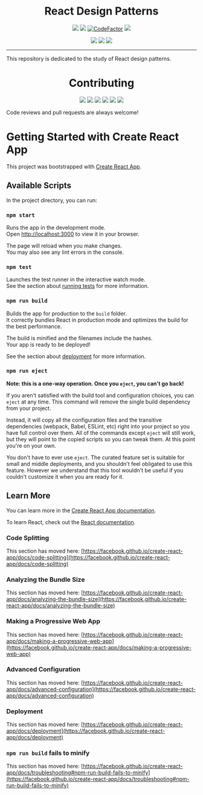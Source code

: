 <h1 align="center">React Design Patterns</h1>

<p align="center">
  <a href="https://standardjs.com"><img src="https://img.shields.io/badge/code_style-standard-brightgreen.svg"></a>
  <a href="https://github.com/JCPedroza/design-patterns-react/blob/master/LICENSE"><img src="https://img.shields.io/github/license/jcpedroza/design-patterns-react"></a>
  <a href="https://www.codefactor.io/repository/github/jcpedroza/design-patterns-react"><img src="https://www.codefactor.io/repository/github/jcpedroza/design-patterns-react/badge" alt="CodeFactor" /></a>
  <a href="https://www.codacy.com/gh/JCPedroza/design-patterns-react/dashboard?utm_source=github.com&amp;utm_medium=referral&amp;utm_content=JCPedroza/design-patterns-react&amp;utm_campaign=Badge_Grade"><img src="https://app.codacy.com/project/badge/Grade/80e2495e7d7741fa9d2e6881698b930a"/></a>
</p>

<p align="center">
  <img src="https://img.shields.io/tokei/lines/github/jcpedroza/design-patterns-react">
  <img src="https://img.shields.io/github/languages/code-size/jcpedroza/design-patterns-react">
  <img src="https://img.shields.io/github/repo-size/jcpedroza/design-patterns-react">
</p>

<hr>

<p>This repository is dedicated to the study of React design patterns.</p>

<h1 align="center">Contributing</h1>

<p align="center">
  <img src="https://img.shields.io/github/contributors/JCPedroza/design-patterns-react">
  <img src="https://img.shields.io/github/commit-activity/m/JCPedroza/design-patterns-react">
  <img src="https://img.shields.io/github/issues-raw/JCPedroza/design-patterns-react">
  <img src="https://img.shields.io/github/issues-closed-raw/JCPedroza/design-patterns-react">
  <img src="https://img.shields.io/github/issues-pr-raw/JCPedroza/design-patterns-react">
  <img src="https://img.shields.io/github/issues-pr-closed-raw/JCPedroza/design-patterns-react">
</p>

<p>Code reviews and pull requests are always welcome!</p>

# Getting Started with Create React App

This project was bootstrapped with [Create React App](https://github.com/facebook/create-react-app).

## Available Scripts

In the project directory, you can run:

### `npm start`

Runs the app in the development mode.\
Open [http://localhost:3000](http://localhost:3000) to view it in your browser.

The page will reload when you make changes.\
You may also see any lint errors in the console.

### `npm test`

Launches the test runner in the interactive watch mode.\
See the section about [running tests](https://facebook.github.io/create-react-app/docs/running-tests) for more information.

### `npm run build`

Builds the app for production to the `build` folder.\
It correctly bundles React in production mode and optimizes the build for the best performance.

The build is minified and the filenames include the hashes.\
Your app is ready to be deployed!

See the section about [deployment](https://facebook.github.io/create-react-app/docs/deployment) for more information.

### `npm run eject`

**Note: this is a one-way operation. Once you `eject`, you can't go back!**

If you aren't satisfied with the build tool and configuration choices, you can `eject` at any time. This command will remove the single build dependency from your project.

Instead, it will copy all the configuration files and the transitive dependencies (webpack, Babel, ESLint, etc) right into your project so you have full control over them. All of the commands except `eject` will still work, but they will point to the copied scripts so you can tweak them. At this point you're on your own.

You don't have to ever use `eject`. The curated feature set is suitable for small and middle deployments, and you shouldn't feel obligated to use this feature. However we understand that this tool wouldn't be useful if you couldn't customize it when you are ready for it.

## Learn More

You can learn more in the [Create React App documentation](https://facebook.github.io/create-react-app/docs/getting-started).

To learn React, check out the [React documentation](https://reactjs.org/).

### Code Splitting

This section has moved here: [https://facebook.github.io/create-react-app/docs/code-splitting](https://facebook.github.io/create-react-app/docs/code-splitting)

### Analyzing the Bundle Size

This section has moved here: [https://facebook.github.io/create-react-app/docs/analyzing-the-bundle-size](https://facebook.github.io/create-react-app/docs/analyzing-the-bundle-size)

### Making a Progressive Web App

This section has moved here: [https://facebook.github.io/create-react-app/docs/making-a-progressive-web-app](https://facebook.github.io/create-react-app/docs/making-a-progressive-web-app)

### Advanced Configuration

This section has moved here: [https://facebook.github.io/create-react-app/docs/advanced-configuration](https://facebook.github.io/create-react-app/docs/advanced-configuration)

### Deployment

This section has moved here: [https://facebook.github.io/create-react-app/docs/deployment](https://facebook.github.io/create-react-app/docs/deployment)

### `npm run build` fails to minify

This section has moved here: [https://facebook.github.io/create-react-app/docs/troubleshooting#npm-run-build-fails-to-minify](https://facebook.github.io/create-react-app/docs/troubleshooting#npm-run-build-fails-to-minify)
